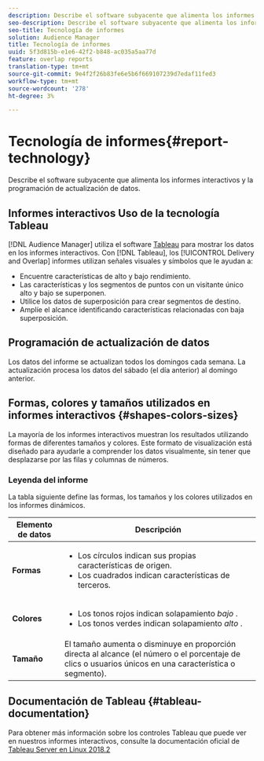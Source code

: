 ```yaml
---
description: Describe el software subyacente que alimenta los informes interactivos y la programación de actualización de datos.
seo-description: Describe el software subyacente que alimenta los informes interactivos y la programación de actualización de datos.
seo-title: Tecnología de informes
solution: Audience Manager
title: Tecnología de informes
uuid: 5f3d815b-e1e6-42f2-b848-ac035a5aa77d
feature: overlap reports
translation-type: tm+mt
source-git-commit: 9e4f2f26b83fe6e5b6f669107239d7edaf11fed3
workflow-type: tm+mt
source-wordcount: '278'
ht-degree: 3%

---
```



# Tecnología de informes{#report-technology}

Describe el software subyacente que alimenta los informes interactivos y la programación de actualización de datos.

<!-- 

c_report_technology.xml

 -->

## Informes interactivos Uso de la tecnología Tableau

[!DNL Audience Manager] utiliza el software [Tableau](https://www.tableausoftware.com/) para mostrar los datos en los informes interactivos. Con [!DNL Tableau], los [!UICONTROL Delivery and Overlap] informes utilizan señales visuales y símbolos que le ayudan a:

* Encuentre características de alto y bajo rendimiento.
* Las características y los segmentos de puntos con un visitante único alto y bajo se superponen.
* Utilice los datos de superposición para crear segmentos de destino.
* Amplíe el alcance identificando características relacionadas con baja superposición.

## Programación de actualización de datos

Los datos del informe se actualizan todos los domingos cada semana. La actualización procesa los datos del sábado (el día anterior) al domingo anterior.

## Formas, colores y tamaños utilizados en informes interactivos {#shapes-colors-sizes}

La mayoría de los informes interactivos muestran los resultados utilizando formas de diferentes tamaños y colores. Este formato de visualización está diseñado para ayudarle a comprender los datos visualmente, sin tener que desplazarse por las filas y columnas de números.

<!-- 

r_legend.xml

 -->

### Leyenda del informe

La tabla siguiente define las formas, los tamaños y los colores utilizados en los informes dinámicos.

<table id="table_EC180A96E3784FC6B81FCFB546C4A3FA"> 
 <thead> 
  <tr> 
   <th colname="col1" class="entry"> Elemento de datos </th> 
   <th colname="col2" class="entry"> Descripción </th> 
  </tr> 
 </thead>
 <tbody> 
  <tr> 
   <td colname="col1"> <b>Formas</b> </td> 
   <td colname="col2"> 
    <ul id="ul_076773ABD0BB4CE6834ACFA8B3D6AC2E"> 
     <li id="li_BBAB37A6EC1549B48C0E4D3BFAF7062C">Los círculos indican sus propias características de origen. </li> 
     <li id="li_371331AE984A4A999CE0596EA13987E0">Los cuadrados indican características de terceros. </li> 
    </ul> </td> 
  </tr> 
  <tr> 
   <td colname="col1"> <b>Colores</b> </td> 
   <td colname="col2"> 
    <ul id="ul_F5D243297F0C4E5A8EDCBD28A548869E"> 
     <li id="li_332EB873A35440E6BB6093E36A0FAC3D">Los tonos rojos indican solapamiento <i>bajo</i> . </li> 
     <li id="li_29DFDB1218DF4069B5DCFF841D48EF56">Los tonos verdes indican solapamiento <i>alto</i> . </li> 
    </ul> </td> 
  </tr> 
  <tr> 
   <td colname="col1"> <b>Tamaño</b> </td> 
   <td colname="col2"> El tamaño aumenta o disminuye en proporción directa al alcance (el número o el porcentaje de clics o usuarios únicos en una característica o segmento). </td> 
  </tr> 
 </tbody> 
</table>

## Documentación de Tableau {#tableau-documentation}

Para obtener más información sobre los controles Tableau que puede ver en nuestros informes interactivos, consulte la documentación oficial de [Tableau Server en Linux 2018.2](https://help.tableau.com/v2018.2/server-linux/en-us/get_started_server.htm)